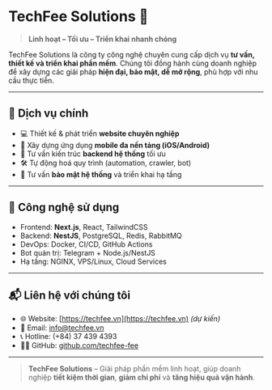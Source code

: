 # TechFee Solutions 🚀

> **Linh hoạt – Tối ưu – Triển khai nhanh chóng**

TechFee Solutions là công ty công nghệ chuyên cung cấp dịch vụ **tư vấn, thiết kế và triển khai phần mềm**. Chúng tôi đồng hành cùng doanh nghiệp để xây dựng các giải pháp **hiện đại, bảo mật, dễ mở rộng**, phù hợp với nhu cầu thực tiễn.

---

## 🌟 Dịch vụ chính

- 💻 Thiết kế & phát triển **website chuyên nghiệp**
- 📱 Xây dựng ứng dụng **mobile đa nền tảng (iOS/Android)**
- 🧠 Tư vấn kiến trúc **backend hệ thống** tối ưu
- 🛠 Tự động hoá quy trình (automation, crawler, bot)
- 🔐 Tư vấn **bảo mật hệ thống** và triển khai hạ tầng

---

## 🧩 Công nghệ sử dụng

- Frontend: **Next.js**, React, TailwindCSS  
- Backend: **NestJS**, PostgreSQL, Redis, RabbitMQ  
- DevOps: Docker, CI/CD, GitHub Actions  
- Bot quản trị: Telegram + Node.js/NestJS  
- Hạ tầng: NGINX, VPS/Linux, Cloud Services

---

## 📬 Liên hệ với chúng tôi

- 🌐 Website: [https://techfee.vn](https://techfee.vn) *(dự kiến)*
- 📧 Email: info@techfee.vn
- 📞 Hotline: (+84) 37 439 4393
- 🧑‍💻 GitHub: [github.com/techfee-fee](https://github.com/techfee-fee)

---

> **TechFee Solutions** – Giải pháp phần mềm linh hoạt, giúp doanh nghiệp **tiết kiệm thời gian**, **giảm chi phí** và **tăng hiệu quả vận hành**.
